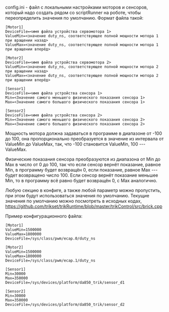 config.ini - файл с локальными настройками моторов и сенсоров, который надо создать рядом со scriptRunner на роботе, чтобы переопределить значения по умолчанию. Формат файла такой:

    [Motor1]
    DeviceFile=<имя файла устройства сервомотора 1>
    ValueMin=<значение duty_ns, соответствующее полной мощности мотора 1 при вращении назад>
    ValueMax=<значение duty_ns, соответствующее полной мощности мотора 1 при вращении вперёд>
    
    [Motor2]
    DeviceFile=<имя файла устройства сервомотора 2>
    ValueMin=<значение duty_ns, соответствующее полной мощности мотора 2 при вращении назад>
    ValueMax=<значение duty_ns, соответствующее полной мощности мотора 2 при вращении вперёд>
    
    [Sensor1]
    DeviceFile=<имя файла устройства сенсора 1>
    Min=<Значение самого меньшего физического показания сенсора 1>
    Max=<Значение самого большого физического показания сенсора 1>
    
    [Sensor2]
    DeviceFile=<имя файла устройства сенсора 2>
    Min=<Значение самого меньшего физического показания сенсора 2>
    Max=<Значение самого большого физического показания сенсора 2>

Мощность мотора должна задаваться в программе в диапазоне от -100 до 100, она пропорционально преобразуется в значение из интервала от ValueMin до ValueMax, так, что -100 становится ValueMin, 100 --- ValueMax.

Физические показания сенсора преобразуются из диапазона от Min до Max в число от 0 до 100, так что если сенсор вернёт показание, равное Min, в программу будет возвращён 0, если показание, равное Max --- будет возвращено число 100. Если сенсор вернёт показание меньшее Min, то в программу всё равно будет возвращён 0, с Max аналогично.

Любую секцию в конфиге, а также любой параметр можно пропустить, при этом будут использоваться значения по умолчанию. Текущие значения по умолчанию можно посмотреть в исходных кодах, https://github.com/trikset/trikRuntime/blob/master/trikControl/src/brick.cpp

Пример конфигурационного файла:

    [Motor1]
    ValueMin=1500000
    ValueMax=1800000
    DeviceFile=/sys/class/pwm/ecap.0/duty_ns
    
    [Motor2]
    ValueMin=1500000
    ValueMax=1800000
    DeviceFile=/sys/class/pwm/ecap.1/duty_ns
    
    [Sensor1]
    Min=30000
    Max=350000
    DeviceFile=/sys/devices/platform/da850_trik/sensor_d1
    
    [Sensor2]
    Min=30000
    Max=350000
    DeviceFile=/sys/devices/platform/da850_trik/sensor_d2
